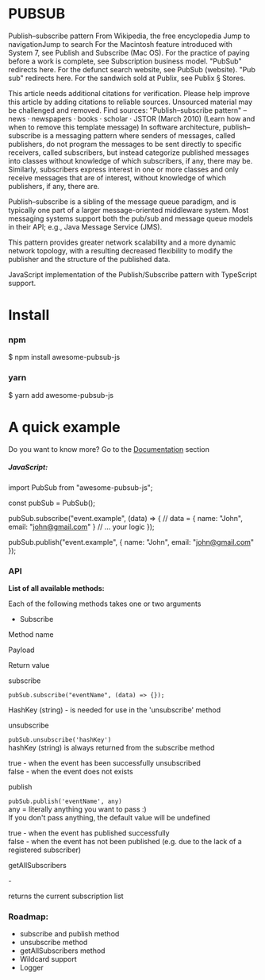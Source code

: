 # PUBSUB

Publish–subscribe pattern
From Wikipedia, the free encyclopedia
Jump to navigationJump to search
For the Macintosh feature introduced with System 7, see Publish and Subscribe (Mac OS). For the practice of paying before a work is complete, see Subscription business model.
"PubSub" redirects here. For the defunct search website, see PubSub (website).
"Pub sub" redirects here. For the sandwich sold at Publix, see Publix § Stores.

This article needs additional citations for verification. Please help improve this article by adding citations to reliable sources. Unsourced material may be challenged and removed.
Find sources: "Publish–subscribe pattern" – news · newspapers · books · scholar · JSTOR (March 2010) (Learn how and when to remove this template message)
In software architecture, publish–subscribe is a messaging pattern where senders of messages, called publishers, do not program the messages to be sent directly to specific receivers, called subscribers, but instead categorize published messages into classes without knowledge of which subscribers, if any, there may be. Similarly, subscribers express interest in one or more classes and only receive messages that are of interest, without knowledge of which publishers, if any, there are.

Publish–subscribe is a sibling of the message queue paradigm, and is typically one part of a larger message-oriented middleware system. Most messaging systems support both the pub/sub and message queue models in their API; e.g., Java Message Service (JMS).

This pattern provides greater network scalability and a more dynamic network topology, with a resulting decreased flexibility to modify the publisher and the structure of the published data.


 

JavaScript implementation of the Publish/Subscribe pattern with TypeScript support.

[](#install)Install
===================

### [](#npm)npm

$ npm install awesome-pubsub-js

### [](#yarn)yarn

$ yarn add awesome-pubsub-js

[](#a-quick-example)A quick example
===================================

Do you want to know more? Go to the [Documentation](#API) section

##### [](#javascript)JavaScript:

import PubSub from "awesome-pubsub-js";

const pubSub \= PubSub();

pubSub.subscribe("event.example", (data) \=> {
    // data = { name: "John", email: "john@gmail.com" }
    // ... your logic
});

pubSub.publish("event.example", { name: "John", email: "john@gmail.com" });

### [](#api)API

**List of all available methods:**

Each of the following methods takes one or two arguments

*   Subscribe

Method name

Payload

Return value

subscribe

`pubSub.subscribe("eventName", (data) => {});`

HashKey (string) - is needed for use in the 'unsubscribe' method

unsubscribe

`pubSub.unsubscribe('hashKey')`  
hashKey (string) is always returned from the subscribe method

true - when the event has been successfully unsubscribed  
false - when the event does not exists

publish

`pubSub.publish('eventName', any)`  
any = literally anything you want to pass :)  
If you don't pass anything, the default value will be undefined

true - when the event has published successfully  
false - when the event has not been published (e.g. due to the lack of a registered subscriber)

getAllSubscribers

\-

returns the current subscription list

### [](#roadmap)Roadmap:

*    subscribe and publish method
*    unsubscribe method
*    getAllSubscribers method
*    Wildcard support
*    Logger